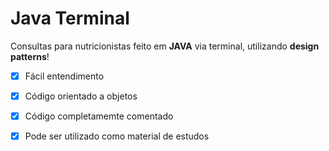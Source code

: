 # Java Terminal
 Consultas para nutricionistas feito em **JAVA** via terminal, utilizando **design patterns**!
- [x] Fácil entendimento
- [x] Código orientado a objetos
- [x] Código completamemte comentado
- [x] Pode ser utilizado como material de estudos

